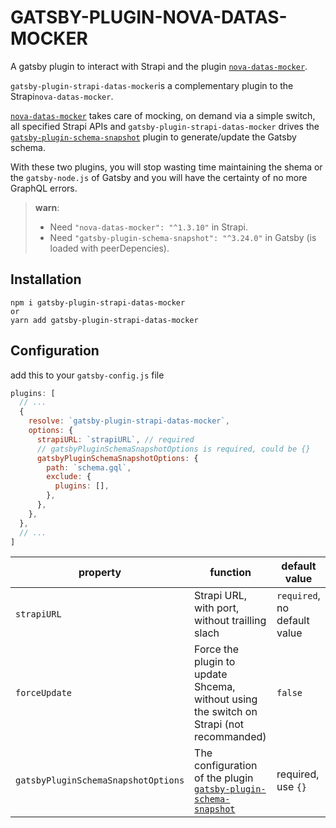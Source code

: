 # GATSBY-PLUGIN-NOVA-DATAS-MOCKER

A gatsby plugin to interact with Strapi and the plugin [`nova-datas-mocker`](https://market.strapi.io/plugins/nova-datas-mocker).

`gatsby-plugin-strapi-datas-mocker`is a complementary plugin to the Strapi`nova-datas-mocker`.

[`nova-datas-mocker`](https://market.strapi.io/plugins/nova-datas-mocker) takes care of mocking, on demand via a simple switch, all specified Strapi APIs and `gatsby-plugin-strapi-datas-mocker` drives the [`gatsby-plugin-schema-snapshot`](https://github.com/gatsbyjs/gatsby/tree/master/packages/gatsby-plugin-schema-snapshot#readme) plugin to generate/update the Gatsby schema.

With these two plugins, you will stop wasting time maintaining the shema or the `gatsby-node.js` of Gatsby and you will have the certainty of no more GraphQL errors.

> **warn**:
>
> - Need `"nova-datas-mocker": "^1.3.10"` in Strapi.
> - Need `"gatsby-plugin-schema-snapshot": "^3.24.0"` in Gatsby (is loaded with peerDepencies).

## Installation

```
npm i gatsby-plugin-strapi-datas-mocker
or
yarn add gatsby-plugin-strapi-datas-mocker
```

## Configuration

add this to your `gatsby-config.js` file

```javascript
plugins: [
  // ...
  {
    resolve: `gatsby-plugin-strapi-datas-mocker`,
    options: {
      strapiURL: `strapiURL`, // required
      // gatsbyPluginSchemaSnapshotOptions is required, could be {}
      gatsbyPluginSchemaSnapshotOptions: {
        path: `schema.gql`,
        exclude: {
          plugins: [],
        },
      },
    },
  },
  // ...
]
```

| property                            | function                                                                                                                                                        | default value                |
| ----------------------------------- | --------------------------------------------------------------------------------------------------------------------------------------------------------------- | ---------------------------- |
| `strapiURL`                         | Strapi URL, with port, without trailling slach                                                                                                                  | `required`, no default value |
| `forceUpdate`                       | Force the plugin to update Shcema, without using the switch on Strapi (not recommanded)                                                                         | `false`                      |
| `gatsbyPluginSchemaSnapshotOptions` | The configuration of the plugin [`gatsby-plugin-schema-snapshot`](https://github.com/gatsbyjs/gatsby/tree/master/packages/gatsby-plugin-schema-snapshot#readme) | required, use `{}`           |
